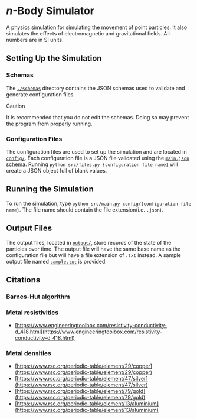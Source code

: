 # *n*-Body Simulator

A physics simulation for simulating the movement of point particles.
It also simulates the effects of electromagnetic and gravitational fields.
All numbers are in SI units.

## Setting Up the Simulation

### Schemas

The [`./schemas`](./schemas/) directory contains the JSON schemas used to validate and generate configuration files.

> [!Caution]
> It is recommended that you do not edit the schemas.
> Doing so may prevent the program from properly running.

### Configuration Files

The configuration files are used to set up the simulation and are located in [`config/`](./config/).
Each configuration file is a JSON file validated using the [`main.json` schema](./schemas/main.json).
Running `python src/files.py {configuration file name}` will create a JSON object full of blank values.

## Running the Simulation

To run the simulation, type `python src/main.py config/{configuration file name}`.
The file name should contain the file extension(i.e. `.json`).

## Output Files

The output files, located in [`output/`](./output/), store records of the state of the particles over time.
The output file will have the same base name as the configuration file but will have a file extension of `.txt` instead.
A sample output file named [`sample.txt`](./output/sample.txt) is provided.

## Citations

### Barnes-Hut algorithm

### Metal resistivities

- [https://www.engineeringtoolbox.com/resistivity-conductivity-d_418.html](https://www.engineeringtoolbox.com/resistivity-conductivity-d_418.html)

### Metal densities

- [https://www.rsc.org/periodic-table/element/29/copper](https://www.rsc.org/periodic-table/element/29/copper)
- [https://www.rsc.org/periodic-table/element/47/silver](https://www.rsc.org/periodic-table/element/47/silver)
- [https://www.rsc.org/periodic-table/element/79/gold](https://www.rsc.org/periodic-table/element/79/gold)
- [https://www.rsc.org/periodic-table/element/13/aluminium](https://www.rsc.org/periodic-table/element/13/aluminium)
